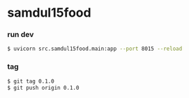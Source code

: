 # samdul15food

### run dev
```bash
$ uvicorn src.samdul15food.main:app --port 8015 --reload
```

### tag
```bash
$ git tag 0.1.0
$ git push origin 0.1.0
```
